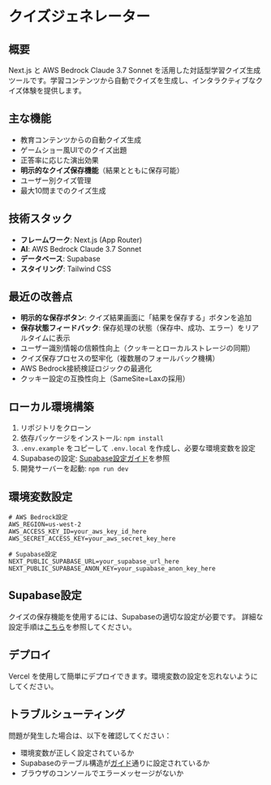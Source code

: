# クイズジェネレーター

## 概要
Next.js と AWS Bedrock Claude 3.7 Sonnet を活用した対話型学習クイズ生成ツールです。学習コンテンツから自動でクイズを生成し、インタラクティブなクイズ体験を提供します。

## 主な機能
- 教育コンテンツからの自動クイズ生成
- ゲームショー風UIでのクイズ出題
- 正答率に応じた演出効果
- **明示的なクイズ保存機能**（結果とともに保存可能）
- ユーザー別クイズ管理
- 最大10問までのクイズ生成

## 技術スタック
- **フレームワーク**: Next.js (App Router)
- **AI**: AWS Bedrock Claude 3.7 Sonnet
- **データベース**: Supabase
- **スタイリング**: Tailwind CSS

## 最近の改善点
- **明示的な保存ボタン**: クイズ結果画面に「結果を保存する」ボタンを追加
- **保存状態フィードバック**: 保存処理の状態（保存中、成功、エラー）をリアルタイムに表示
- ユーザー識別情報の信頼性向上（クッキーとローカルストレージの同期）
- クイズ保存プロセスの堅牢化（複数層のフォールバック機構）
- AWS Bedrock接続検証ロジックの最適化
- クッキー設定の互換性向上（SameSite=Laxの採用）

## ローカル環境構築
1. リポジトリをクローン
2. 依存パッケージをインストール: `npm install`
3. `.env.example` をコピーして `.env.local` を作成し、必要な環境変数を設定
4. Supabaseの設定: [Supabase設定ガイド](./docs/SUPABASE_SETUP.md)を参照
5. 開発サーバーを起動: `npm run dev`

## 環境変数設定
```
# AWS Bedrock設定
AWS_REGION=us-west-2
AWS_ACCESS_KEY_ID=your_aws_key_id_here
AWS_SECRET_ACCESS_KEY=your_aws_secret_key_here

# Supabase設定
NEXT_PUBLIC_SUPABASE_URL=your_supabase_url_here
NEXT_PUBLIC_SUPABASE_ANON_KEY=your_supabase_anon_key_here
```

## Supabase設定
クイズの保存機能を使用するには、Supabaseの適切な設定が必要です。
詳細な設定手順は[こちら](./docs/SUPABASE_SETUP.md)を参照してください。

## デプロイ
Vercel を使用して簡単にデプロイできます。環境変数の設定を忘れないようにしてください。

## トラブルシューティング
問題が発生した場合は、以下を確認してください：
- 環境変数が正しく設定されているか
- Supabaseのテーブル構造が[ガイド](./docs/SUPABASE_SETUP.md)通りに設定されているか
- ブラウザのコンソールでエラーメッセージがないか